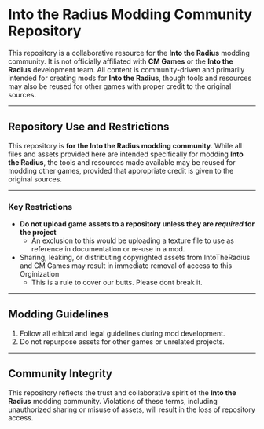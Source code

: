 
# Into the Radius Modding Community Repository  

This repository is a collaborative resource for the **Into the Radius** modding community. It is not officially affiliated with **CM Games** or the **Into the Radius** development team. All content is community-driven and primarily intended for creating mods for **Into the Radius**, though tools and resources may also be reused for other games with proper credit to the original sources.  

---

## Repository Use and Restrictions  

This repository is **for the Into the Radius modding community**. While all files and assets provided here are intended specifically for modding **Into the Radius**, the tools and resources made available may be reused for modding other games, provided that appropriate credit is given to the original sources.  

---

### Key Restrictions  

- **Do not upload game assets to a repository unless they are *required* for the project**
  - An exclusion to this would be uploading a texture file to use as reference in documentation or re-use in a mod.
- Sharing, leaking, or distributing copyrighted assets from IntoTheRadius and CM Games may result in immediate removal of access to this Orginization
  - This is a rule to cover our butts. Please dont break it.

---

## Modding Guidelines  

1. Follow all ethical and legal guidelines during mod development.  
2. Do not repurpose assets for other games or unrelated projects.

---

## Community Integrity  

This repository reflects the trust and collaborative spirit of the **Into the Radius** modding community. Violations of these terms, including unauthorized sharing or misuse of assets, will result in the loss of repository access.
